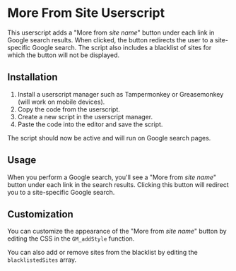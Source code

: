 # More From Site Userscript

This userscript adds a "More from *site name*" button under each link in Google search results. When clicked, the button redirects the user to a site-specific Google search. The script also includes a blacklist of sites for which the button will not be displayed.

## Installation

1. Install a userscript manager such as Tampermonkey or Greasemonkey (will work on mobile devices).
2. Copy the code from the userscript.
3. Create a new script in the userscript manager.
4. Paste the code into the editor and save the script.

The script should now be active and will run on Google search pages.

## Usage

When you perform a Google search, you'll see a "More from *site name*" button under each link in the search results. Clicking this button will redirect you to a site-specific Google search.

## Customization

You can customize the appearance of the "More from *site name*" button by editing the CSS in the `GM_addStyle` function.

You can also add or remove sites from the blacklist by editing the `blacklistedSites` array.
